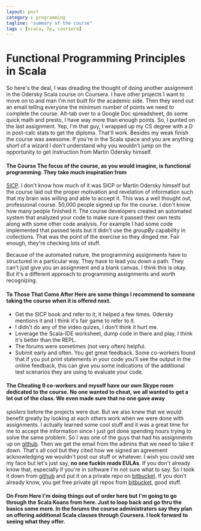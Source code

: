 ```yaml
---
layout: post
category : programming
tagline: "summary of the course"
tags : [scala, fp, coursera]
---
```


# Functional Programming Principles in Scala

So here's the deal, I was dreading the thought of doing another assignment in the Odersky Scala course on Coursera.  I have other projects I want to move on to and man I'm not built for the academic side.  Then they send out an email telling everyone the minimum number of points we need to complete the course.  Alt-tab over to a Google Doc spreadsheet, do some quick math and presto, I have way more than enough points.  So, I punted on the last assignment.  Yep, I'm that guy, I wrapped up my CS degree with a D in post-calc stats to get the diploma.  That'll work.
Besides my weak finish the course was awesome.  If you're in the Scala space and you are anything short of a wizard I don't understand why you wouldn't jump on the opportunity to get instruction from Martin Odersky himself. 

#### The Course The focus of the course, as you would imagine, is functional programming.  They take much inspiration from 

[SICP][1].  I don't know how much of it was SICP or Martin Odersky himself but the course laid out the proper motivation and revelation of information such that my brain was willing and able to accept it.  This was a well thought out, professional course. 
50,000 people signed up for the course.  I don't know how many people finished it.  The course developers created an automated system that analyzed your code to make sure it passed their own tests along with some other code analysis.  For example I had some code implemented that passed tests but it didn't use the *groupBy* capability in collections.  That was the point of the exercise so they dinged me.  Fair enough, they're checking lots of stuff.

Because of the automated nature, the programming assignments have to structured in a particular way.  They have to lead you down a path.  They can't just give you an assignment and a blank canvas.  I think this is okay.  But it's a different approach to programming assignments and worth recognizing.  


#### 

#### To Those That Come After Here are some things I recommend to someone taking the course when it is offered next.

*   Get the SICP book and refer to it, it helped a few times.  Odersky mentions it and I think it's fair game to refer to it.
*   I didn't do any of the video quizes, I don't think it hurt me.
*   Leverage the Scala-IDE worksheet, dump code in there and play, I think it's better than the REPL.
*   The forums were sometimes (not very often) helpful.
*   Submit early and often.  You get great feedback.  Some co-workers found that if you put print statements in your code you'll see the output in the online feedback, this can give you some indications of the additional test scenarios they are using to evaluate your code.

  
#### The Cheating 9 co-workers and myself have our own Skype room dedicated to the course.  No one wanted to cheat, we all wanted to get a lot out of the class.  We even made sure that no one gave away 

*spoilers* before the projects were due.  But we also knew that we would benefit greatly by looking at each others work when we were done with assignments.  I actually learned some cool stuff and it was a great time for me to accept the information since I just got done spending hours trying to solve the same problem.  So I was one of the guys that had his assignments up on [github][2]. 
Then we get the email from the admins that we need to take it down.  That's all cool but they cited how we signed an agreement acknowledging we wouldn't post our stuff or whatever.  I wish you could see my face but let's just say, **no one fuckin reads EULAs**.  If you don't already know that, especially if you're in software I'm not sure what to say.  So I took it down from [github][2] and put it on a private repo on [bitbucket][3].  If you don't already know, you get free private git repos from [bitbucket][3], good stuff.

#### On From Here I'm doing things out of order here but I'm going to go through the Scala Koans from here.  Just to loop back and go thru the basics some more.  In the forums the course administrators say they plan on offering additional Scala classes through Coursera.  I look forward to seeing what they offer.

 [1]: https://mitpress.mit.edu/sicp/
 [2]: https://github.com/
 [3]: https://bitbucket.org/  
